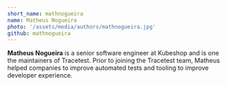 ```yaml
---
short_name: mathnogueira
name: Matheus Nogueira
photo: '/assets/media/authors/mathnogueira.jpg'
github: mathnogueira
---
```


**Matheus Nogueira** is a senior software engineer at Kubeshop and is one the maintainers of Tracetest. Prior to joining the Tracetest team, Matheus helped companies to improve automated tests and tooling to improve developer experience.

